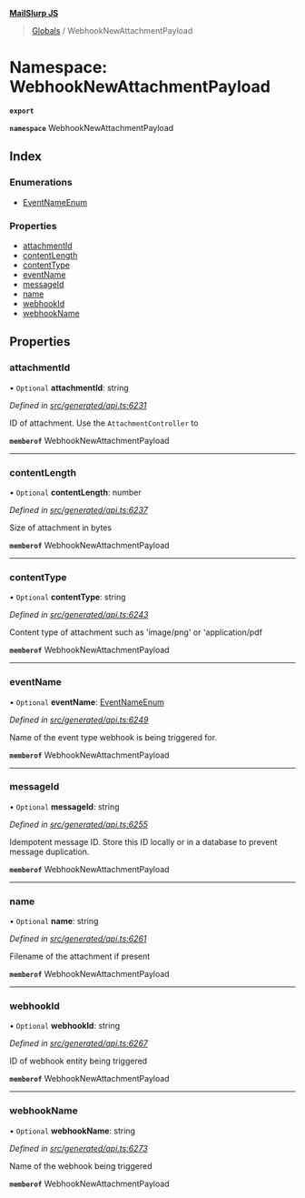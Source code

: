 **[MailSlurp JS](../README.md)**

> [Globals](../README.md) / WebhookNewAttachmentPayload

# Namespace: WebhookNewAttachmentPayload

**`export`** 

**`namespace`** WebhookNewAttachmentPayload

## Index

### Enumerations

* [EventNameEnum](../enums/webhooknewattachmentpayload.eventnameenum.md)

### Properties

* [attachmentId](webhooknewattachmentpayload.md#attachmentid)
* [contentLength](webhooknewattachmentpayload.md#contentlength)
* [contentType](webhooknewattachmentpayload.md#contenttype)
* [eventName](webhooknewattachmentpayload.md#eventname)
* [messageId](webhooknewattachmentpayload.md#messageid)
* [name](webhooknewattachmentpayload.md#name)
* [webhookId](webhooknewattachmentpayload.md#webhookid)
* [webhookName](webhooknewattachmentpayload.md#webhookname)

## Properties

### attachmentId

• `Optional` **attachmentId**: string

*Defined in [src/generated/api.ts:6231](https://github.com/mailslurp/mailslurp-client/blob/98c6efc/src/generated/api.ts#L6231)*

ID of attachment. Use the `AttachmentController` to

**`memberof`** WebhookNewAttachmentPayload

___

### contentLength

• `Optional` **contentLength**: number

*Defined in [src/generated/api.ts:6237](https://github.com/mailslurp/mailslurp-client/blob/98c6efc/src/generated/api.ts#L6237)*

Size of attachment in bytes

**`memberof`** WebhookNewAttachmentPayload

___

### contentType

• `Optional` **contentType**: string

*Defined in [src/generated/api.ts:6243](https://github.com/mailslurp/mailslurp-client/blob/98c6efc/src/generated/api.ts#L6243)*

Content type of attachment such as 'image/png' or 'application/pdf

**`memberof`** WebhookNewAttachmentPayload

___

### eventName

• `Optional` **eventName**: [EventNameEnum](../enums/webhooknewattachmentpayload.eventnameenum.md)

*Defined in [src/generated/api.ts:6249](https://github.com/mailslurp/mailslurp-client/blob/98c6efc/src/generated/api.ts#L6249)*

Name of the event type webhook is being triggered for.

**`memberof`** WebhookNewAttachmentPayload

___

### messageId

• `Optional` **messageId**: string

*Defined in [src/generated/api.ts:6255](https://github.com/mailslurp/mailslurp-client/blob/98c6efc/src/generated/api.ts#L6255)*

Idempotent message ID. Store this ID locally or in a database to prevent message duplication.

**`memberof`** WebhookNewAttachmentPayload

___

### name

• `Optional` **name**: string

*Defined in [src/generated/api.ts:6261](https://github.com/mailslurp/mailslurp-client/blob/98c6efc/src/generated/api.ts#L6261)*

Filename of the attachment if present

**`memberof`** WebhookNewAttachmentPayload

___

### webhookId

• `Optional` **webhookId**: string

*Defined in [src/generated/api.ts:6267](https://github.com/mailslurp/mailslurp-client/blob/98c6efc/src/generated/api.ts#L6267)*

ID of webhook entity being triggered

**`memberof`** WebhookNewAttachmentPayload

___

### webhookName

• `Optional` **webhookName**: string

*Defined in [src/generated/api.ts:6273](https://github.com/mailslurp/mailslurp-client/blob/98c6efc/src/generated/api.ts#L6273)*

Name of the webhook being triggered

**`memberof`** WebhookNewAttachmentPayload
